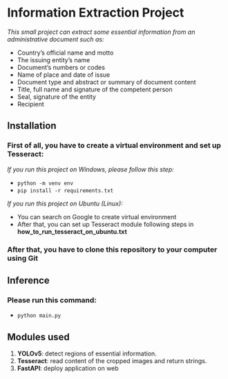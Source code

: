 # Information Extraction Project
*This small project can extract some essential information from an administrative document such as:*
* Country’s official name and motto
* The issuing entity’s name
* Document’s numbers or codes
* Name of place and date of issue
* Document type and abstract or summary of document content
* Title, full name and signature of the competent person
* Seal, signature of the entity
* Recipient
## Installation
### First of all, you have to create a virtual environment and set up Tesseract:
*If you run this project on Windows, please follow this step:*
* `python -m venv env`
* `pip install -r requirements.txt`

*If you run this project on Ubuntu (Linux):*
* You can search on Google to create virtual environment  
* After that, you can set up Tesseract module following steps in **how_to_run_tesseract_on_ubuntu.txt**
### After that, you have to clone this repository to your computer using Git
## Inference
### Please run this command:
* `python main.py`
## Modules used
1. **YOLOv5**: detect regions of essential information.
2. **Tesseract**: read content of the cropped images and return strings.
3. **FastAPI**: deploy application on web